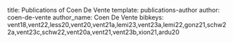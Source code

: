 title: Publications of Coen De Vente
template: publications-author
author: coen-de-vente
author_name: Coen De Vente
bibkeys: vent18,vent22,less20,vent20,vent21a,lemi23,vent23a,lemi22,gonz21,schw22a,vent23c,schw22,vent20a,vent21,vent23b,xion21,ardu20